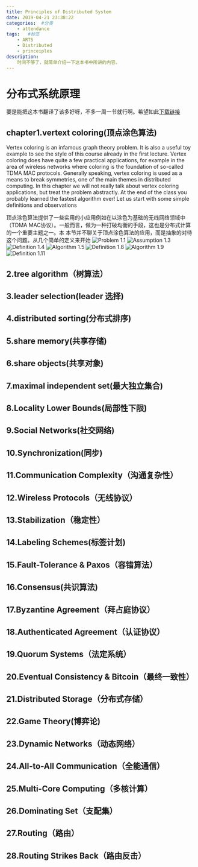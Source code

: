 ```yaml
---
title: Principles of Distributed System
date: 2019-04-21 23:38:22
categories:  #分类
    - attendance
tags:   #标签
    - ARTS
    - Distributed 
    - princeiples
description: 
    时间不够了，就简单介绍一下这本书中所讲的内容。
---
```

# 分布式系统原理
要是能把这本书翻译了该多好呀，不多一周一节就行啊。希望如此[下载链接](../file/podc.pdf)

## chapter1.vertext coloring(顶点涂色算法)
Vertex coloring is an infamous graph theory problem. It is also a useful toy
example to see the style of this course already in the first lecture. Vertex coloring
does have quite a few practical applications, for example in the area of wireless
networks where coloring is the foundation of so-called TDMA MAC protocols.
Generally speaking, vertex coloring is used as a means to break symmetries,
one of the main themes in distributed computing. In this chapter we will not
really talk about vertex coloring applications, but treat the problem abstractly.
At the end of the class you probably learned the fastest algorithm ever! Let us
start with some simple definitions and observations

顶点涂色算法提供了一些实用的小应用例如在以涂色为基础的无线网络领域中（TDMA MAC协议）。一般而言，做为一种打破均衡的手段，这也是分布式计算的一个重要主题之一。本
本节并不聊关于顶点涂色算法的应用，而是抽象的对待这个问题。从几个简单的定义来开始
![Problem 1.1](../img/vb1.1.png)
![Assumption 1.3](../img/vc1.3.png)
![Definition 1.4](../img/vc1.4.png)
![Algorithm 1.5](../img/vc1.5.png)
![Definition 1.8](../img/vc1.8.png)
![Algorithm 1.9](../img/vc1.9.png)
![Definition 1.11](../img/vc1.11.png)


## 2.tree algorithm（树算法）


## 3.leader selection(leader 选择)

## 4.distributed sorting(分布式排序)


## 5.share memory(共享存储)


## 6.share objects(共享对象)


## 7.maximal independent set(最大独立集合)


## 8.Locality Lower Bounds(局部性下限)


## 9.Social Networks(社交网络)

## 10.Synchronization(同步)

## 11.Communication Complexity（沟通复杂性）

## 12.Wireless Protocols（无线协议）

## 13.Stabilization（稳定性）


## 14.Labeling Schemes(标签计划)

## 15.Fault-Tolerance & Paxos（容错算法）


## 16.Consensus(共识算法)

## 17.Byzantine Agreement（拜占庭协议）

## 18.Authenticated Agreement（认证协议）


## 19.Quorum Systems（法定系统）

## 20.Eventual Consistency & Bitcoin（最终一致性）

## 21.Distributed Storage（分布式存储）

## 22.Game Theory(博弈论)

## 23.Dynamic Networks（动态网络）


## 24.All-to-All Communication（全能通信）

## 25.Multi-Core Computing（多核计算）

## 26.Dominating Set（支配集）

## 27.Routing（路由）

## 28.Routing Strikes Back（路由反击）
